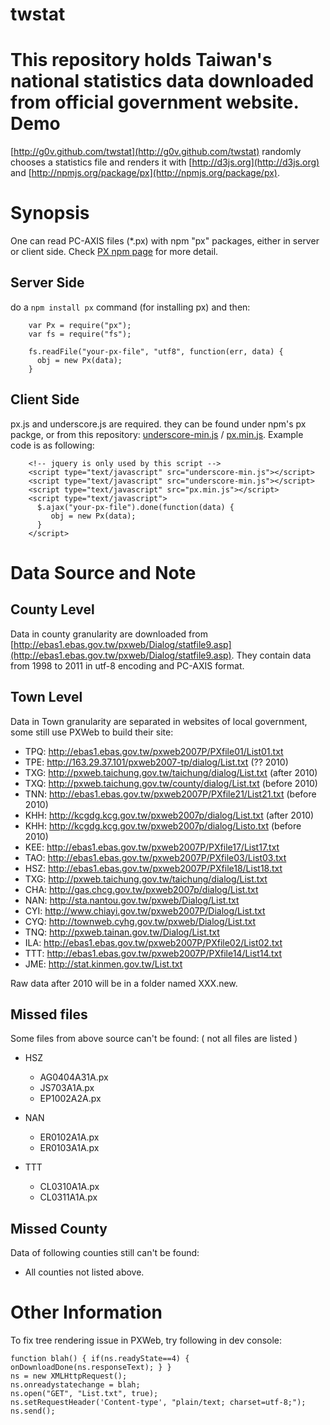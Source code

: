 twstat
======

This repository holds Taiwan's national statistics data downloaded from official government website.
Demo
========

[http://g0v.github.com/twstat](http://g0v.github.com/twstat) randomly chooses a statistics file and renders it with [http://d3js.org](http://d3js.org) and [http://npmjs.org/package/px](http://npmjs.org/package/px).


Synopsis
========

One can read PC-AXIS files (*.px) with npm "px" packages, either in server or client side. Check [PX npm page](http://npmjs.org/package/px) for more detail.

Server Side
--------

do a `npm install px` command (for installing px) and then: 

        var Px = require("px");
        var fs = require("fs");
        
        fs.readFile("your-px-file", "utf8", function(err, data) {
          obj = new Px(data);
        }

Client Side
--------------

px.js and underscore.js are required. they can be found under npm's px packge, or from this repository: [underscore-min.js](http://g0v.github.com/twstat/js/underscore-min.js) / [px.min.js](http://g0v.github.com/twstat/js/px.min.js). Example code is as following:

        <!-- jquery is only used by this script -->
        <script type="text/javascript" src="underscore-min.js"></script>
        <script type="text/javascript" src="underscore-min.js"></script>
        <script type="text/javascript" src="px.min.js"></script>
        <script type="text/javascript">
          $.ajax("your-px-file").done(function(data) {
             obj = new Px(data);
          }
        </script>

Data Source and Note
=======================

County Level
-----------------------
Data in county granularity are downloaded from [http://ebas1.ebas.gov.tw/pxweb/Dialog/statfile9.asp](http://ebas1.ebas.gov.tw/pxweb/Dialog/statfile9.asp). They contain data from 1998 to 2011 in utf-8 encoding and PC-AXIS format.

Town Level
-----------------------
Data in Town granularity are separated in websites of local government, some still use PXWeb to build their site:

* TPQ: http://ebas1.ebas.gov.tw/pxweb2007P/PXfile01/List01.txt
* TPE: http://163.29.37.101/pxweb2007-tp/dialog/List.txt (?? 2010)
* TXG: http://pxweb.taichung.gov.tw/taichung/dialog/List.txt (after 2010)
* TXQ: http://pxweb.taichung.gov.tw/county/dialog/List.txt (before 2010)
* TNN: http://ebas1.ebas.gov.tw/pxweb2007P/PXfile21/List21.txt (before 2010)
* KHH: http://kcgdg.kcg.gov.tw/pxweb2007p/dialog/List.txt (after 2010)
* KHH: http://kcgdg.kcg.gov.tw/pxweb2007p/dialog/Listo.txt (before 2010)
* KEE: http://ebas1.ebas.gov.tw/pxweb2007P/PXfile17/List17.txt
* TAO: http://ebas1.ebas.gov.tw/pxweb2007P/PXfile03/List03.txt
* HSZ: http://ebas1.ebas.gov.tw/pxweb2007P/PXfile18/List18.txt
* TXG: http://pxweb.taichung.gov.tw/taichung/dialog/List.txt
* CHA: http://gas.chcg.gov.tw/pxweb2007p/dialog/List.txt
* NAN: http://sta.nantou.gov.tw/pxweb/Dialog/List.txt
* CYI: http://www.chiayi.gov.tw/pxweb2007P/Dialog/List.txt
* CYQ: http://townweb.cyhg.gov.tw/pxweb/Dialog/List.txt
* TNQ: http://pxweb.tainan.gov.tw/Dialog/List.txt
* ILA: http://ebas1.ebas.gov.tw/pxweb2007P/PXfile02/List02.txt
* TTT: http://ebas1.ebas.gov.tw/pxweb2007P/PXfile14/List14.txt
* JME: http://stat.kinmen.gov.tw/List.txt

Raw data after 2010 will be in a folder named XXX.new.


Missed files
-----------------------
Some files from above source can't be found: ( not all files are listed )

* HSZ
  * AG0404A31A.px
  * JS703A1A.px
  * EP1002A2A.px

* NAN
  * ER0102A1A.px
  * ER0103A1A.px

* TTT
  * CL0310A1A.px
  * CL0311A1A.px

Missed County
-----------------------
Data of following counties still can't be found:

* All counties not listed above.

Other Information
=======================
To fix tree rendering issue in PXWeb, try following in dev console:

    function blah() { if(ns.readyState==4) {  onDownloadDone(ns.responseText); } }
    ns = new XMLHttpRequest();
    ns.onreadystatechange = blah;
    ns.open("GET", "List.txt", true);
    ns.setRequestHeader('Content-type', "plain/text; charset=utf-8;");
    ns.send();
